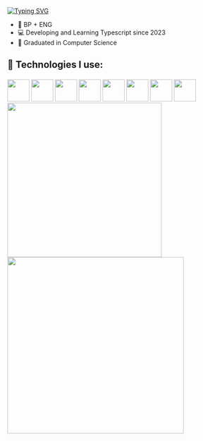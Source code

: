 [![Typing SVG](https://readme-typing-svg.demolab.com?font=Fira+Code&duration=6000&pause=1000&color=9100F7&width=435&lines=Hi+👋;I'm+Yuri+;A+Jr.+Front-End+Dev;Who+wants+to+keep+learning+every+day;You+can+also+call+me+Songbird)](https://git.io/typing-svg)

<ul>
  <li> 🎴 BP + ENG </li>
  <li> 💻 Developing and Learning Typescript since 2023 </li>
  <li> 👻 Graduated in Computer Science </li>
</ul>

## 🚀 Technologies I use:</p>

<div>
  
  
  <!-- Badges -->
  
  <img src="https://cdn.jsdelivr.net/gh/devicons/devicon@latest/icons/html5/html5-original.svg" width="50"/>
          
 
  
  <img src="https://cdn.jsdelivr.net/gh/devicons/devicon@latest/icons/css3/css3-original.svg" width="50"/>
          
 
  
   <img src="https://cdn.jsdelivr.net/gh/devicons/devicon@latest/icons/javascript/javascript-original.svg" width="50"/>
          
  
 

  
  <img src="https://cdn.jsdelivr.net/gh/devicons/devicon@latest/icons/react/react-original.svg" width="50" />
          
  
  <img src="https://cdn.jsdelivr.net/gh/devicons/devicon@latest/icons/tailwindcss/tailwindcss-original.svg" width="50"/>
          


  
<img src="https://cdn.jsdelivr.net/gh/devicons/devicon@latest/icons/nodejs/nodejs-original.svg" width="50"/>
          


  
  <img src="https://cdn.jsdelivr.net/gh/devicons/devicon@latest/icons/git/git-original.svg" width="50" />
          


<img src="https://cdn.jsdelivr.net/gh/devicons/devicon@latest/icons/github/github-original.svg" width="50" />
          
  
</div>

<div>
  <img align="center" width=350 src="https://github-readme-stats.vercel.app/api?username=YuriLFS&show_icons=true&theme=midnight-purple&hide_rank=true" /> 
  <img align="center" width=400 src="https://github-readme-stats.vercel.app/api/top-langs/?username=YuriLFS&theme=midnight-purple&layout=compact" />
</div>
